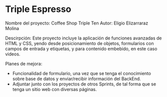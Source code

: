 # Triple Espresso

Nombre del proyecto: Coffee Shop Triple Ten
Autor: Eligio Elizarraraz Molina

Descirpción: Este proyecto incluye la aplicación de funciones avanzadas de HTML y CSS, yendo desde posicionamiento de objetos, formularios con campos de entrada y etiquetas, y <iframes> para contenido embebido, en este caso videos.

Planes de mejora:

- Funcionalidad de formulario, una vez que se tenga el conocimiento sobre base de datos y enviar/recibir información del BackEnd.
- Adjuntar junto con los proyectos de otros Sprints, de tal forma que se tenga un sitio web con diversas páginas.

